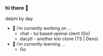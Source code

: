 ### hi there 👋

delphi by day
- 🔭 i’m currently working on ...
  - chat - tui based openai client (Go)
  - dacytl - another kilo clone (TS | Deno)
- 🌱 i’m currently learning ...
  - Go

<!--
**kjloveless/kjloveless** is a ✨ _special_ ✨ repository because its `README.md` (this file) appears on your GitHub profile.

Here are some ideas to get you started:

- 🔭 I’m currently working on ...
- 🌱 I’m currently learning ...
- 👯 I’m looking to collaborate on ...
- 🤔 I’m looking for help with ...
- 💬 Ask me about ...
- 📫 How to reach me: ...
- 😄 Pronouns: ...
- ⚡ Fun fact: ...
-->
